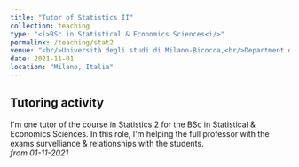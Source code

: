 ```yaml
---
title: "Tutor of Statistics II"
collection: teaching
type: "<i>BSc in Statistical & Economics Sciences<i/>"
permalink: /teaching/stat2
venue: "<br/>Università degli studi di Milano-Bicocca,<br/>Department of Economics, Management and Statistics"
date: 2021-11-01
location: "Milano, Italia"
---
```

Tutoring activity
------
I'm one tutor of the course in Statistics 2 for the BSc in Statistical & Economics Sciences. In this role, I'm helping the full professor with the exams survelliance & relationships with the students.<br/>
*from 01-11-2021*
